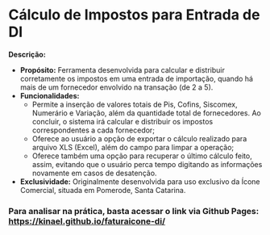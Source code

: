 # Cálculo de Impostos para Entrada de DI

**Descrição:**
- **Propósito:** Ferramenta desenvolvida para calcular e distribuir corretamente os impostos em uma entrada de importação, quando há mais de um fornecedor envolvido na transação (de 2 a 5).
- **Funcionalidades:** 
  - Permite a inserção de valores totais de Pis, Cofins, Siscomex, Numerário e Variação, além da quantidade total de fornecedores. Ao concluir, o sistema irá calcular e distribuir os impostos correspondentes a cada fornecedor;
  - Oferece ao usuário a opção de exportar o cálculo realizado para arquivo XLS (Excel), além do campo para limpar a operação;
  - Oferece também uma opção para recuperar o último cálculo feito, assim, evitando que o usuário perca tempo digitando as informações novamente em casos de desatenção.
- **Exclusividade:** Originalmente desenvolvida para uso exclusivo da Ícone Comercial, situada em Pomerode, Santa Catarina.

### Para analisar na prática, basta acessar o link via Github Pages: https://kinael.github.io/faturaicone-di/

